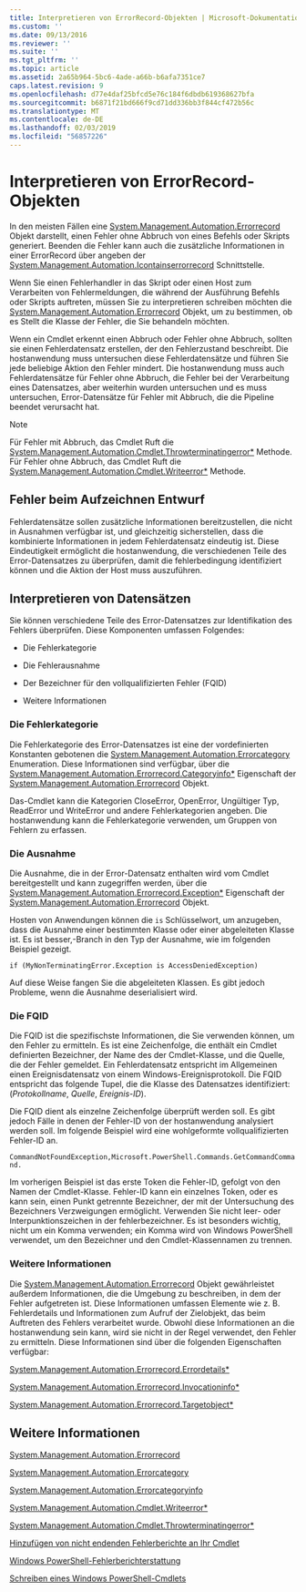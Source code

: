 ```yaml
---
title: Interpretieren von ErrorRecord-Objekten | Microsoft-Dokumentation
ms.custom: ''
ms.date: 09/13/2016
ms.reviewer: ''
ms.suite: ''
ms.tgt_pltfrm: ''
ms.topic: article
ms.assetid: 2a65b964-5bc6-4ade-a66b-b6afa7351ce7
caps.latest.revision: 9
ms.openlocfilehash: d77e4daf25bfcd5e76c184f6dbdb619368627bfa
ms.sourcegitcommit: b6871f21bd666f9cd71dd336bb3f844cf472b56c
ms.translationtype: MT
ms.contentlocale: de-DE
ms.lasthandoff: 02/03/2019
ms.locfileid: "56857226"
---
```

# <a name="interpreting-errorrecord-objects"></a>Interpretieren von ErrorRecord-Objekten

In den meisten Fällen eine [System.Management.Automation.Errorrecord](/dotnet/api/System.Management.Automation.ErrorRecord) Objekt darstellt, einen Fehler ohne Abbruch von eines Befehls oder Skripts generiert. Beenden die Fehler kann auch die zusätzliche Informationen in einer ErrorRecord über angeben der [System.Management.Automation.Icontainserrorrecord](/dotnet/api/System.Management.Automation.IContainsErrorRecord) Schnittstelle.

Wenn Sie einen Fehlerhandler in das Skript oder einen Host zum Verarbeiten von Fehlermeldungen, die während der Ausführung Befehls oder Skripts auftreten, müssen Sie zu interpretieren schreiben möchten die [System.Management.Automation.Errorrecord](/dotnet/api/System.Management.Automation.ErrorRecord) Objekt, um zu bestimmen, ob es Stellt die Klasse der Fehler, die Sie behandeln möchten.

Wenn ein Cmdlet erkennt einen Abbruch oder Fehler ohne Abbruch, sollten sie einen Fehlerdatensatz erstellen, der den Fehlerzustand beschreibt. Die hostanwendung muss untersuchen diese Fehlerdatensätze und führen Sie jede beliebige Aktion den Fehler mindert. Die hostanwendung muss auch Fehlerdatensätze für Fehler ohne Abbruch, die Fehler bei der Verarbeitung eines Datensatzes, aber weiterhin wurden untersuchen und es muss untersuchen, Error-Datensätze für Fehler mit Abbruch, die die Pipeline beendet verursacht hat.

> [!NOTE]
> Für Fehler mit Abbruch, das Cmdlet Ruft die [System.Management.Automation.Cmdlet.Throwterminatingerror*](/dotnet/api/System.Management.Automation.Cmdlet.ThrowTerminatingError) Methode. Für Fehler ohne Abbruch, das Cmdlet Ruft die [System.Management.Automation.Cmdlet.Writeerror*](/dotnet/api/System.Management.Automation.Cmdlet.WriteError) Methode.

## <a name="error-record-design"></a>Fehler beim Aufzeichnen Entwurf

Fehlerdatensätze sollen zusätzliche Informationen bereitzustellen, die nicht in Ausnahmen verfügbar ist, und gleichzeitig sicherstellen, dass die kombinierte Informationen in jedem Fehlerdatensatz eindeutig ist. Diese Eindeutigkeit ermöglicht die hostanwendung, die verschiedenen Teile des Error-Datensatzes zu überprüfen, damit die fehlerbedingung identifiziert können und die Aktion der Host muss auszuführen.

## <a name="interpreting-error-records"></a>Interpretieren von Datensätzen

Sie können verschiedene Teile des Error-Datensatzes zur Identifikation des Fehlers überprüfen. Diese Komponenten umfassen Folgendes:

- Die Fehlerkategorie

- Die Fehlerausnahme

- Der Bezeichner für den vollqualifizierten Fehler (FQID)

- Weitere Informationen

### <a name="the-error-category"></a>Die Fehlerkategorie

Die Fehlerkategorie des Error-Datensatzes ist eine der vordefinierten Konstanten gebotenen die [System.Management.Automation.Errorcategory](/dotnet/api/System.Management.Automation.ErrorCategory) Enumeration. Diese Informationen sind verfügbar, über die [System.Management.Automation.Errorrecord.Categoryinfo*](/dotnet/api/System.Management.Automation.ErrorRecord.CategoryInfo) Eigenschaft der [System.Management.Automation.Errorrecord](/dotnet/api/System.Management.Automation.ErrorRecord) Objekt.

Das-Cmdlet kann die Kategorien CloseError, OpenError, Ungültiger Typ, ReadError und WriteError und andere Fehlerkategorien angeben. Die hostanwendung kann die Fehlerkategorie verwenden, um Gruppen von Fehlern zu erfassen.

### <a name="the-exception"></a>Die Ausnahme

Die Ausnahme, die in der Error-Datensatz enthalten wird vom Cmdlet bereitgestellt und kann zugegriffen werden, über die [System.Management.Automation.Errorrecord.Exception*](/dotnet/api/System.Management.Automation.ErrorRecord.Exception) Eigenschaft der [ System.Management.Automation.Errorrecord](/dotnet/api/System.Management.Automation.ErrorRecord) Objekt.

Hosten von Anwendungen können die `is` Schlüsselwort, um anzugeben, dass die Ausnahme einer bestimmten Klasse oder einer abgeleiteten Klasse ist. Es ist besser,-Branch in den Typ der Ausnahme, wie im folgenden Beispiel gezeigt.

`if (MyNonTerminatingError.Exception is AccessDeniedException)`

Auf diese Weise fangen Sie die abgeleiteten Klassen. Es gibt jedoch Probleme, wenn die Ausnahme deserialisiert wird.

### <a name="the-fqid"></a>Die FQID

Die FQID ist die spezifischste Informationen, die Sie verwenden können, um den Fehler zu ermitteln. Es ist eine Zeichenfolge, die enthält ein Cmdlet definierten Bezeichner, der Name des der Cmdlet-Klasse, und die Quelle, die der Fehler gemeldet. Ein Fehlerdatensatz entspricht im Allgemeinen einen Ereignisdatensatz von einem Windows-Ereignisprotokoll. Die FQID entspricht das folgende Tupel, die die Klasse des Datensatzes identifiziert: (*Protokollname*, *Quelle*, *Ereignis-ID*).

Die FQID dient als einzelne Zeichenfolge überprüft werden soll. Es gibt jedoch Fälle in denen der Fehler-ID von der hostanwendung analysiert werden soll. Im folgende Beispiel wird eine wohlgeformte vollqualifizierten Fehler-ID an.

`CommandNotFoundException,Microsoft.PowerShell.Commands.GetCommandCommand.`

Im vorherigen Beispiel ist das erste Token die Fehler-ID, gefolgt von den Namen der Cmdlet-Klasse. Fehler-ID kann ein einzelnes Token, oder es kann sein, einen Punkt getrennte Bezeichner, der mit der Untersuchung des Bezeichners Verzweigungen ermöglicht. Verwenden Sie nicht leer- oder Interpunktionszeichen in der fehlerbezeichner. Es ist besonders wichtig, nicht um ein Komma verwenden; ein Komma wird von Windows PowerShell verwendet, um den Bezeichner und den Cmdlet-Klassennamen zu trennen.

### <a name="other-information"></a>Weitere Informationen

Die [System.Management.Automation.Errorrecord](/dotnet/api/System.Management.Automation.ErrorRecord) Objekt gewährleistet außerdem Informationen, die die Umgebung zu beschreiben, in dem der Fehler aufgetreten ist. Diese Informationen umfassen Elemente wie z. B. Fehlerdetails und Informationen zum Aufruf der Zielobjekt, das beim Auftreten des Fehlers verarbeitet wurde. Obwohl diese Informationen an die hostanwendung sein kann, wird sie nicht in der Regel verwendet, den Fehler zu ermitteln. Diese Informationen sind über die folgenden Eigenschaften verfügbar:

[System.Management.Automation.Errorrecord.Errordetails*](/dotnet/api/System.Management.Automation.ErrorRecord.ErrorDetails)

[System.Management.Automation.Errorrecord.Invocationinfo*](/dotnet/api/System.Management.Automation.ErrorRecord.InvocationInfo)

[System.Management.Automation.Errorrecord.Targetobject*](/dotnet/api/System.Management.Automation.ErrorRecord.TargetObject)

## <a name="see-also"></a>Weitere Informationen

[System.Management.Automation.Errorrecord](/dotnet/api/System.Management.Automation.ErrorRecord)

[System.Management.Automation.Errorcategory](/dotnet/api/System.Management.Automation.ErrorCategory)

[System.Management.Automation.Errorcategoryinfo](/dotnet/api/System.Management.Automation.ErrorCategoryInfo)

[System.Management.Automation.Cmdlet.Writeerror*](/dotnet/api/System.Management.Automation.Cmdlet.WriteError)

[System.Management.Automation.Cmdlet.Throwterminatingerror*](/dotnet/api/System.Management.Automation.Cmdlet.ThrowTerminatingError)

[Hinzufügen von nicht endenden Fehlerberichte an Ihr Cmdlet](./adding-non-terminating-error-reporting-to-your-cmdlet.md)

[Windows PowerShell-Fehlerberichterstattung](./error-reporting-concepts.md)

[Schreiben eines Windows PowerShell-Cmdlets](./writing-a-windows-powershell-cmdlet.md)
